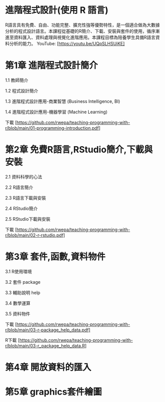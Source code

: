# 進階程式設計(使用 R 語言)

R語言具有免費、自由、功能完整、擴充性強等優勢特性，是一個適合做為大數據分析的程式設計語言。本課程從基礎的R簡介、下載、安裝與套件的使用，循序漸進至資料匯入、資料處理與視覺化進階應用。本課程目標為陪養學生具備R語言資料分析的能力。 YouTube: [https://youtu.be/UQpSLHSUiKE]

# 第1章 進階程式設計簡介

1.1 教師簡介

1.2 程式設計簡介

1.3 進階程式設計應用-商業智慧 (Business Intelligence,  BI)

1.4 進階程式設計應用-機器學習 (Machine Learning)

下載 [https://github.com/rwepa/teaching-programming-with-r/blob/main/01-programming-introduction.pdf]

# 第2章 免費R語言,RStudio簡介,下載與安裝

2.1 資料科學的心法

2.2 R語言簡介

2.3 R語言下載與安裝

2.4 RStudio簡介

2.5 RStudio下載與安裝

下載 [https://github.com/rwepa/teaching-programming-with-r/blob/main/02-r-rstudio.pdf]

# 第3章 套件,函數,資料物件

3.1 R使用環境

3.2 套件 package

3.3 輔助說明 help

3.4 數學運算

3.5 資料物件

下載 [https://github.com/rwepa/teaching-programming-with-r/blob/main/03-r-package_help_data.pdf]

R下載 [https://github.com/rwepa/teaching-programming-with-r/blob/main/03-r_package_help_data.R]

# 第4章 開放資料的匯入

# 第5章 graphics套件繪圖
